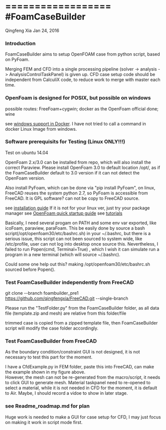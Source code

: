 ==================
#FoamCaseBuilder
==================

Qingfeng Xia
Jan 24, 2016


### Introduction

FoamCaseBuilder aims to setup OpenFOAM case from python script, based on PyFoam. 

Merging FEM and CFD into a single processing pipeline (solver -> analysis -> AnalysisControlTaskPanel) is given up. 
CFD case setup code should be independent from CalculiX code, to reduce work to merge with master each time. 

### OpenFoam is designed for POSIX, but possible on windows

possible routes: FreeFoam+cygwin; docker as the OpenFoam official done;  wine

see [windows support in Docker](http://www.openfoam.com/download/install-windows.php).
I have not tried to call a command in docker Linux Image from windows. 

### Software prerequisits for Testing (Linux ONLY!!!)

Test on ubuntu 14.04

OpenFoam 2.x/3.0 can be installed from repo, which will also install the correct Paraview.  Please install OpenFoam 3.0 to default location /opt/, as if the FoamCaseBuilder default to 3.0 version if it can not detect the OpenFoam version.

Also install PyFoam, which can be done via "pip install PyFoam", on linux, FreeCAD reuses the system python 2.7, so PyFoam is accessible from FreeCAD. It is GPL software? can not be copy to FreeCAD source. 

see [installation guide](http://www.openfoam.com/download/install-binary.php) If it is not for your linux ver, just try your package manager
see [OpenFoam quick startup guide](http://www.openfoam.org/)
see [tutorials](http://cfd.direct/openfoam/user-guide/) 

Basically, I need several progam on PATH and some env var exported, like icoFoam, paraview, paraFoam. This be easily done by source a bash script(/opt/openfoam30/etc/bashrc.sh) in your ~/.bashrc, but there is a serious issue,  this script can not been sourced to system wide, like /etc/profile,  user can not log into desktop once source this. Nevertheless, I failed to run Popen(cmd, Terminal=True) , which I wish it can simulate run a program in a new terminal (which will source ~/.bashrc).

Could some one help out this? making /opt/openfoam30/etc/bashrc.sh  sourced before Popen().

### Test FoamCaseBuilder independently from FreeCAD

git clone --branch foambuilder_pre1 https://github.com/qingfengxia/FreeCAD.git  --single-branch

Please run the "TestFolder.py" from the FoamCaseBuilder folder, as all data file (template.zip and mesh) are relative from this folder/file

 trimmed case is copied from a zipped template file, then FoamCaseBuilder script will modify the case folder accordingly. 

### Test FoamCaseBuilder from FreeCAD

As the boundary condition/constraint GUI is not designed, it is not necessary to test this part for the moment. 

I have a CfdExample.py in FEM folder,  paste this into FreeCAD, can make the example shown in my figure above.  
However, the mesh can not be re-generated from the macro/script, it needs to click GUI to generate mesh.
Material taskpanel need to re-opened to select a material, while it is not needed in CFD for the moment, it is default to Air. 
Maybe, I should record a vidoe to show in later stage.

### see Readme_roadmap.md for plan

Huge work is needed to make a GUI for case setup for CFD, I may just focus on making it work in script mode first. 
